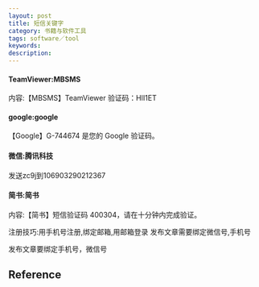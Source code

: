 ```yaml
---
layout: post
title: 短信关键字
category: 书籍与软件工具
tags: software／tool
keywords: 
description: 
---
```


#### TeamViewer:MBSMS
内容:【MBSMS】TeamViewer 验证码：HII1ET

#### google:google
【Google】G-744674 是您的 Google 验证码。

#### 微信:腾讯科技

发送zc9j到106903290212367

#### 简书:简书
内容:【简书】短信验证码 400304，请在十分钟内完成验证。

注册技巧:用手机号注册,绑定邮箱,用邮箱登录
发布文章需要绑定微信号,手机号

发布文章要绑定手机号，微信号

## Reference

